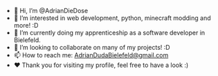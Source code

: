 - 👋 Hi, I’m @AdrianDieDose
- 👀 I’m interested in web development, python, minecraft modding and more! :D
- 🌱 I’m currently doing my apprenticeship as a software developer in Bielefeld.
- 💞️ I’m looking to collaborate on many of my projects! :D
- 📫 How to reach me: AdrianDudaBielefeld@gmail.com
- ❤️ Thank you for visiting my profile, feel free to have a look :)


